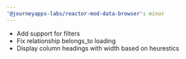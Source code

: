 ```yaml
---
'@journeyapps-labs/reactor-mod-data-browser': minor
---
```


- Add support for filters
- Fix relationship belongs_to loading
- Display column headings with width based on heurestics
